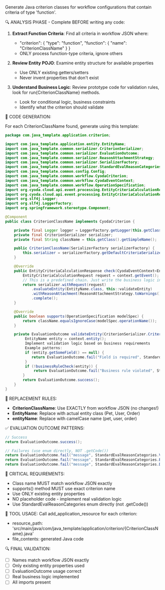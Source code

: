 Generate Java criterion classes for workflow configurations that contain criteria of type 'function'.

🔍 ANALYSIS PHASE - Complete BEFORE writing any code:

1. **Extract Function Criteria**: Find all criteria in workflow JSON where:
   - "criterion": { "type": "function", "function": { "name": "CriterionClassName" } }
   - ONLY process function-type criteria, ignore others

2. **Review Entity POJO**: Examine entity structure for available properties
   - Use ONLY existing getters/setters
   - Never invent properties that don't exist

3. **Understand Business Logic**: Review prototype code for validation rules, look for run{CriterionClassName} methods.
   - Look for conditional logic, business constraints
   - Identify what the criterion should validate

📝 CODE GENERATION:

For each CriterionClassName found, generate using this template:

```java
package com.java_template.application.criterion;

import com.java_template.application.entity.EntityName;
import com.java_template.common.serializer.CriterionSerializer;
import com.java_template.common.serializer.EvaluationOutcome;
import com.java_template.common.serializer.ReasonAttachmentStrategy;
import com.java_template.common.serializer.SerializerFactory;
import com.java_template.common.serializer.StandardEvalReasonCategories;
import com.java_template.common.config.Config;
import com.java_template.common.workflow.CyodaCriterion;
import com.java_template.common.workflow.CyodaEventContext;
import com.java_template.common.workflow.OperationSpecification;
import org.cyoda.cloud.api.event.processing.EntityCriteriaCalculationRequest;
import org.cyoda.cloud.api.event.processing.EntityCriteriaCalculationResponse;
import org.slf4j.Logger;
import org.slf4j.LoggerFactory;
import org.springframework.stereotype.Component;

@Component
public class CriterionClassName implements CyodaCriterion {

    private final Logger logger = LoggerFactory.getLogger(this.getClass());
    private final CriterionSerializer serializer;
    private final String className = this.getClass().getSimpleName();

    public CriterionClassName(SerializerFactory serializerFactory) {
        this.serializer = serializerFactory.getDefaultCriteriaSerializer();
    }

    @Override
    public EntityCriteriaCalculationResponse check(CyodaEventContext<EntityCriteriaCalculationRequest> context) {
        EntityCriteriaCalculationRequest request = context.getEvent();
        // This is a predefined chain. Just write the business logic in processEntityLogic method.
        return serializer.withRequest(request)
            .evaluateEntity(EntityName.class, this::validateEntity)
            .withReasonAttachment(ReasonAttachmentStrategy.toWarnings())
            .complete();
    }

    @Override
    public boolean supports(OperationSpecification modelSpec) {
        return className.equalsIgnoreCase(modelSpec.operationName());
    }

    private EvaluationOutcome validateEntity(CriterionSerializer.CriterionEntityEvaluationContext<EntityName> context) {
         EntityName entity = context.entity();
         Implement validation logic based on business requirements
         Example patterns:
         if (entity.getSomeField() == null) {
            return EvaluationOutcome.fail("Field is required", StandardEvalReasonCategories.VALIDATION_FAILURE);
         }
         if (!businessRuleCheck(entity)) {
             return EvaluationOutcome.fail("Business rule violated", StandardEvalReasonCategories.BUSINESS_RULE_FAILURE);
        }
        return EvaluationOutcome.success();
    }
}
```

🎯 REPLACEMENT RULES:
- **CriterionClassName**: Use EXACTLY from workflow JSON (no changes!)
- **EntityName**: Replace with actual entity class (Pet, User, Order)
- **entityName**: Replace with camelCase name (pet, user, order)

✅ EVALUATION OUTCOME PATTERNS:
```java
// Success
return EvaluationOutcome.success();

// Failures (use enum directly, NOT .getCode())
return EvaluationOutcome.fail("message", StandardEvalReasonCategories.VALIDATION_FAILURE);
return EvaluationOutcome.fail("message", StandardEvalReasonCategories.BUSINESS_RULE_FAILURE);
return EvaluationOutcome.fail("message", StandardEvalReasonCategories.DATA_QUALITY_FAILURE);
```

🚨 CRITICAL REQUIREMENTS:
- Class name MUST match workflow JSON exactly
- supports() method MUST use exact criterion name
- Use ONLY existing entity properties
- NO placeholder code - implement real validation logic
- Use StandardEvalReasonCategories enum directly (not .getCode())

📁 TOOL USAGE:
Call add_application_resource for each criterion:
- resource_path: 'src/main/java/com/java_template/application/criterion/{CriterionClassName}.java'
- file_contents: generated Java code

🔍 FINAL VALIDATION:
- [ ] Names match workflow JSON exactly
- [ ] Only existing entity properties used
- [ ] EvaluationOutcome usage correct
- [ ] Real business logic implemented
- [ ] All imports present